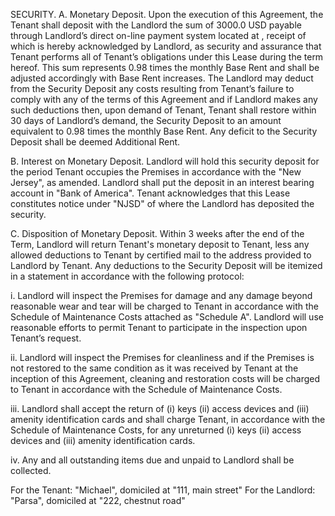 SECURITY. A. Monetary Deposit. Upon the execution of this Agreement, the Tenant shall deposit with the Landlord the sum of 3000.0 USD payable through Landlord’s direct on-line payment system located at , receipt of which is hereby acknowledged by Landlord, as security and assurance that Tenant performs all of Tenant’s obligations under this Lease during the term hereof. This sum represents 0.98 times the monthly Base Rent and shall be adjusted accordingly with Base Rent increases. The Landlord may deduct from the Security Deposit any costs resulting from Tenant’s failure to comply with any of the terms of this Agreement and if Landlord makes any such deductions then, upon demand of Tenant, Tenant shall restore within 30 days of Landlord’s demand, the Security Deposit to an amount equivalent to 0.98 times the monthly Base Rent. Any deficit to the Security Deposit shall be deemed Additional Rent.

B. Interest on Monetary Deposit. Landlord will hold this security deposit for the period Tenant occupies the Premises in accordance with the "New Jersey", as amended. Landlord shall put the deposit in an interest bearing account in "Bank of America". Tenant acknowledges that this Lease constitutes notice under "NJSD" of where the Landlord has deposited the security.

C. Disposition of Monetary Deposit. Within 3 weeks after the end of the Term, Landlord will return Tenant's monetary deposit to Tenant, less any allowed deductions to Tenant by certified mail to the address provided to Landlord by Tenant. Any deductions to the Security Deposit will be itemized in a statement in accordance with the following protocol:

i. Landlord will inspect the Premises for damage and any damage beyond reasonable wear and tear will be charged to Tenant in accordance with the Schedule of Maintenance Costs attached as "Schedule A". Landlord will use reasonable efforts to permit Tenant to participate in the inspection upon Tenant’s request.

ii. Landlord will inspect the Premises for cleanliness and if the Premises is not restored to the same condition as it was received by Tenant at the inception of this Agreement, cleaning and restoration costs will be charged to Tenant in accordance with the Schedule of Maintenance Costs.

iii. Landlord shall accept the return of (i) keys (ii) access devices and (iii) amenity identification cards and shall charge Tenant, in accordance with the Schedule of Maintenance Costs, for any unreturned (i) keys (ii) access devices and (iii) amenity identification cards.

iv. Any and all outstanding items due and unpaid to Landlord shall be collected.

For the Tenant: "Michael", domiciled at "111, main street"
For the Landlord: "Parsa", domiciled at "222, chestnut road"

